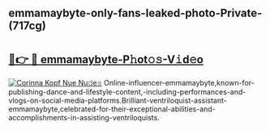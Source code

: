 ## emmamaybyte-only-fans​-leaked-photo​-Private-(717cg)


# <h2><a href="https://mediaupload.pro?title=emmamaybyte&ref=git">🔗👉 🔴 emmamaybyte-P𝚑ot𝚘𝚜-V𝚒d𝚎o</a></h2>

[![Corinna Kopf Nue Nu𝚍e𝚜](https://i.imgur.com/0qMVB7G.gif)](https://mediaupload.pro?title=emmamaybyte&ref=git)
Online-influencer-emmamaybyte,known-for-publishing-dance-and-lifestyle-content,-including-performances-and-vlogs-on-social-media-platforms.Brilliant-ventriloquist-assistant-emmamaybyte,celebrated-for-their-exceptional-abilities-and-accomplishments-in-assisting-ventriloquists.  